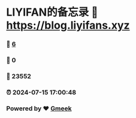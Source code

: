 # LIYIFAN的备忘录 :link: https://blog.liyifans.xyz 
### :page_facing_up: [6](https://blog.liyifans.xyz/tag.html) 
### :speech_balloon: 0 
### :hibiscus: 23552 
### :alarm_clock: 2024-07-15 17:00:48 
### Powered by :heart: [Gmeek](https://github.com/Meekdai/Gmeek)
